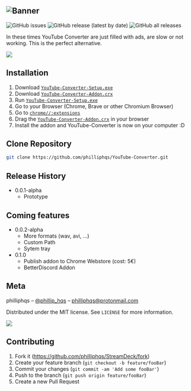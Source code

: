 ![Banner](https://github.com/philliphqs/YouTube-Converter/blob/master/resources/banner.png)
---
![GitHub issues](https://img.shields.io/github/issues/philliphqs/YouTube-Converter?style=flat-square)
![GitHub release (latest by date)](https://img.shields.io/github/v/release/philliphqs/YouTube-Converter?style=flat-square)
![GitHub all releases](https://img.shields.io/github/downloads/philliphqs/YouTube-Converter/total?style=flat-square)

In these times YouTube Converter are just filled with ads, are slow or not working. This is the perfect alternative.

![](https://i.imgur.com/pwd5kjg.png)


## Installation

  1. Download [``YouTube-Converter-Setup.exe``](https://github.com/philliphqs/)
  2. Download [``YouTube-Converter-Addon.crx``](https://github.com/philliphqs/)
  3. Run [``YouTube-Converter-Setup.exe``](https://github.com/philliphqs/)
  4. Go to your Browser (Chrome, Brave or other Chromium Browser) 
  5. Go to [``chrome//:extensions``](chrome://extensions)
  6. Drag the [``YouTube-Converter-Addon.crx``](https://github.com/philliphqs/) in your browser
  7. Install the addon and YouTube-Converter is now on your computer :D

## Clone Repository

```sh
git clone https://github.com/philliphqs/YouTube-Converter.git
```

## Release History

* 0.0.1-alpha
    * Prototype

## Coming features
* 0.0.2-alpha
    * More formats (wav, avi, ...)
    * Custom Path
    * Sytem tray
* 0.1.0
    * Publish addon to Chrome Webstore (cost: 5€)
    * BetterDiscord Addon

## Meta

philliphqs – [@phillip_hqs](https://twitter.com/philliphqs) – [philliphqs@protonmail.com](mailto:philliphqs@protonmail.com)

Distributed under the MIT license. See ``LICENSE`` for more information.

<a href="https://www.buymeacoffee.com/phillip.hqs"><img src="https://img.buymeacoffee.com/button-api/?text=Buy me a coffee&emoji=&slug=phillip.hqs&button_colour=FFDD00&font_colour=000000&font_family=Lato&outline_colour=000000&coffee_colour=ffffff"></a>

## Contributing

1. Fork it (<https://github.com/philliphqs/StreamDeck/fork>)
2. Create your feature branch (`git checkout -b feature/fooBar`)
3. Commit your changes (`git commit -am 'Add some fooBar'`)
4. Push to the branch (`git push origin feature/fooBar`)
5. Create a new Pull Request
